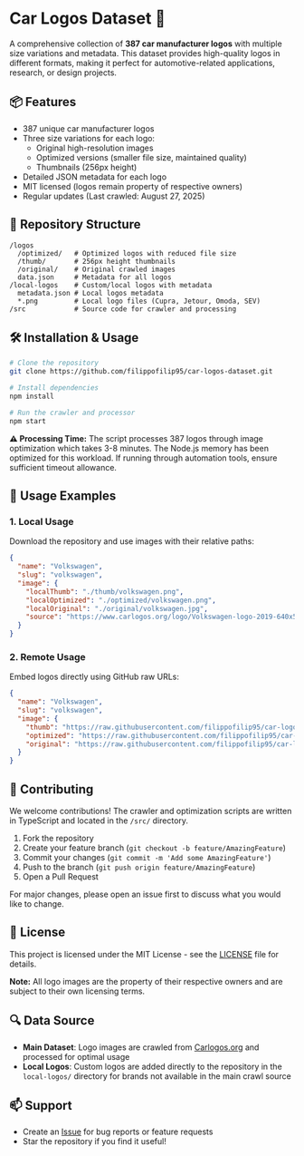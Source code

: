 # Car Logos Dataset 🚗

A comprehensive collection of **387 car manufacturer logos** with multiple size variations and metadata. This dataset provides high-quality logos in different formats, making it perfect for automotive-related applications, research, or design projects.

## 📦 Features

- 387 unique car manufacturer logos
- Three size variations for each logo:
    - Original high-resolution images
    - Optimized versions (smaller file size, maintained quality)
    - Thumbnails (256px height)
- Detailed JSON metadata for each logo
- MIT licensed (logos remain property of respective owners)
- Regular updates (Last crawled: August 27, 2025)

## 📂 Repository Structure

```
/logos
  /optimized/   # Optimized logos with reduced file size
  /thumb/       # 256px height thumbnails
  /original/    # Original crawled images
  data.json     # Metadata for all logos
/local-logos    # Custom/local logos with metadata
  metadata.json # Local logos metadata
  *.png         # Local logo files (Cupra, Jetour, Omoda, SEV)
/src            # Source code for crawler and processing
```

## 🛠 Installation & Usage

```bash
# Clone the repository
git clone https://github.com/filippofilip95/car-logos-dataset.git

# Install dependencies
npm install

# Run the crawler and processor
npm start
```

**⚠️ Processing Time:** The script processes 387 logos through image optimization which takes 3-8 minutes. The Node.js memory has been optimized for this workload. If running through automation tools, ensure sufficient timeout allowance.

## 📝 Usage Examples

### 1. Local Usage

Download the repository and use images with their relative paths:

```json
{
  "name": "Volkswagen",
  "slug": "volkswagen",
  "image": {
    "localThumb": "./thumb/volkswagen.png",
    "localOptimized": "./optimized/volkswagen.png",
    "localOriginal": "./original/volkswagen.jpg",
    "source": "https://www.carlogos.org/logo/Volkswagen-logo-2019-640x500.jpg"
  }
}
```

### 2. Remote Usage

Embed logos directly using GitHub raw URLs:

```json
{
  "name": "Volkswagen",
  "slug": "volkswagen",
  "image": {
    "thumb": "https://raw.githubusercontent.com/filippofilip95/car-logos-dataset/master/logos/thumb/volkswagen.png",
    "optimized": "https://raw.githubusercontent.com/filippofilip95/car-logos-dataset/master/logos/optimized/volkswagen.png",
    "original": "https://raw.githubusercontent.com/filippofilip95/car-logos-dataset/master/logos/original/volkswagen.jpg"
  }
}
```

## 🤝 Contributing

We welcome contributions! The crawler and optimization scripts are written in TypeScript and located in the `/src/` directory.

1. Fork the repository
2. Create your feature branch (`git checkout -b feature/AmazingFeature`)
3. Commit your changes (`git commit -m 'Add some AmazingFeature'`)
4. Push to the branch (`git push origin feature/AmazingFeature`)
5. Open a Pull Request

For major changes, please open an issue first to discuss what you would like to change.

## 📄 License

This project is licensed under the MIT License - see the [LICENSE](LICENSE) file for details.

**Note:** All logo images are the property of their respective owners and are subject to their own licensing terms.

## 🔍 Data Source

- **Main Dataset**: Logo images are crawled from [Carlogos.org](https://www.carlogos.org/) and processed for optimal usage
- **Local Logos**: Custom logos are added directly to the repository in the `local-logos/` directory for brands not available in the main crawl source

## 📫 Support

- Create an [Issue](https://github.com/filippofilip95/car-logos-dataset/issues) for bug reports or feature requests
- Star the repository if you find it useful!
